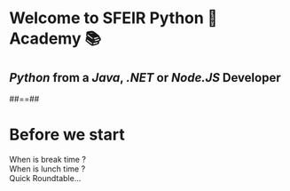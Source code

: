 <!-- .slide: class="first-slide" sfeir-level="1" sfeir-techno="Nx" -->
# **Welcome to SFEIR Python 🐍 Academy 📚**
## **_Python_ from a _Java_, _.NET_ or _Node.JS_ Developer**

##==##

<!-- .slide: class="transition-bg-green-5" -->
# Before we start

<p class="center">
When is break time ?<br>
When is lunch time ?<br>
Quick Roundtable... 
</p>
<br><br>
